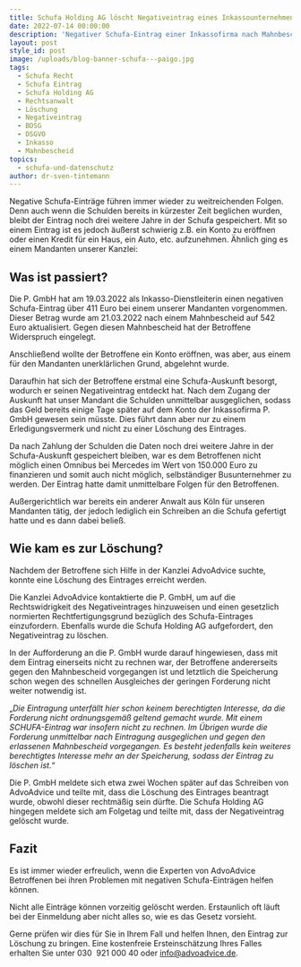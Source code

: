 ```yaml
---
title: Schufa Holding AG löscht Negativeintrag eines Inkassounternehmens
date: 2022-07-14 00:00:00
description: 'Negativer Schufa-Eintrag einer Inkassofirma nach Mahnbescheid gelöscht. '
layout: post
style_id: post
image: /uploads/blog-banner-schufa---paigo.jpg
tags:
  - Schufa Recht
  - Schufa Eintrag
  - Schufa Holding AG
  - Rechtsanwalt
  - Löschung
  - Negativeintrag
  - BDSG
  - DSGVO
  - Inkasso
  - Mahnbescheid
topics:
  - schufa-und-datenschutz
author: dr-sven-tintemann
---
```

Negative Schufa-Einträge führen immer wieder zu weitreichenden Folgen. Denn auch wenn die Schulden bereits in kürzester Zeit beglichen wurden, bleibt der Eintrag noch drei weitere Jahre in der Schufa gespeichert. Mit so einem Eintrag ist es jedoch äu&szlig;erst schwierig z.B. ein Konto zu eröffnen oder einen Kredit für ein Haus, ein Auto, etc. aufzunehmen. Ähnlich ging es einem Mandanten unserer Kanzlei:

## **Was ist passiert?**

Die P. GmbH hat am 19.03.2022 als Inkasso-Dienstleiterin einen negativen Schufa-Eintrag über 411 Euro bei einem unserer Mandanten vorgenommen. Dieser Betrag wurde am 21.03.2022 nach einem Mahnbescheid auf 542 Euro aktualisiert. Gegen diesen Mahnbescheid hat der Betroffene Widerspruch eingelegt.

Anschlie&szlig;end wollte der Betroffene ein Konto eröffnen, was aber, aus einem für den Mandanten unerklärlichen Grund, abgelehnt wurde.

Daraufhin hat sich der Betroffene erstmal eine Schufa-Auskunft besorgt, wodurch er seinen Negativeintrag entdeckt hat. Nach dem Zugang der Auskunft hat unser Mandant die Schulden unmittelbar ausgeglichen, sodass das Geld bereits einige Tage später auf dem Konto der Inkassofirma P. GmbH gewesen sein müsste. Dies führt dann aber nur zu einem Erledigungsvermerk und nicht zu einer Löschung des Eintrages.

Da nach Zahlung der Schulden die Daten noch drei weitere Jahre in der Schufa-Auskunft gespeichert bleiben, war es dem Betroffenen nicht möglich einen Omnibus bei Mercedes im Wert von 150.000 Euro zu finanzieren und somit auch nicht möglich, selbständiger Busunternehmer zu werden. Der Eintrag hatte damit unmittelbare Folgen für den Betroffenen.

Au&szlig;ergerichtlich war bereits ein anderer Anwalt aus Köln für unseren Mandanten tätig, der jedoch lediglich ein Schreiben an die Schufa gefertigt hatte und es dann dabei belie&szlig;.

## **Wie kam es zur Löschung?**

Nachdem der Betroffene sich Hilfe in der Kanzlei AdvoAdvice suchte, konnte eine Löschung des Eintrages erreicht werden.

Die Kanzlei AdvoAdvice kontaktierte die P. GmbH, um auf die Rechtswidrigkeit des Negativeintrages hinzuweisen und einen gesetzlich normierten Rechtfertigungsgrund bezüglich des Schufa-Eintrages einzufordern. Ebenfalls wurde die Schufa Holding AG aufgefordert, den Negativeintrag zu löschen.

In der Aufforderung an die P. GmbH wurde darauf hingewiesen, dass mit dem Eintrag einerseits nicht zu rechnen war, der Betroffene andererseits gegen den Mahnbescheid vorgegangen ist und letztlich die Speicherung schon wegen des schnellen Ausgleiches der geringen Forderung nicht weiter notwendig ist.

„*Die Eintragung unterfällt hier schon keinem berechtigten Interesse, da die Forderung nicht ordnungsgemä&szlig; geltend gemacht wurde. Mit einem SCHUFA-Eintrag war insofern nicht zu rechnen. Im Übrigen wurde die Forderung unmittelbar nach Eintragung ausgeglichen und gegen den erlassenen Mahnbescheid vorgegangen. Es besteht jedenfalls kein weiteres berechtigtes Interesse mehr an der Speicherung, sodass der Eintrag zu löschen ist*.“

Die P. GmbH meldete sich etwa zwei Wochen später auf das Schreiben von AdvoAdvice und teilte mit, dass die Löschung des Eintrages beantragt wurde, obwohl dieser rechtmä&szlig;ig sein dürfte. Die Schufa Holding AG hingegen meldete sich am Folgetag und teilte mit, dass der Negativeintrag gelöscht wurde.

## **Fazit**

Es ist immer wieder erfreulich, wenn die Experten von AdvoAdvice Betroffenen bei ihren Problemen mit negativen Schufa-Einträgen helfen können.

Nicht alle Einträge können vorzeitig gelöscht werden. Erstaunlich oft läuft bei der Einmeldung aber nicht alles so, wie es das Gesetz vorsieht.

Gerne prüfen wir dies für Sie in Ihrem Fall und helfen Ihnen, den Eintrag zur Löschung zu bringen. Eine kostenfreie Ersteinschätzung Ihres Falles erhalten Sie unter 030 &nbsp;921 000 40 oder info@advoadvice.de.

&nbsp;

&nbsp;
